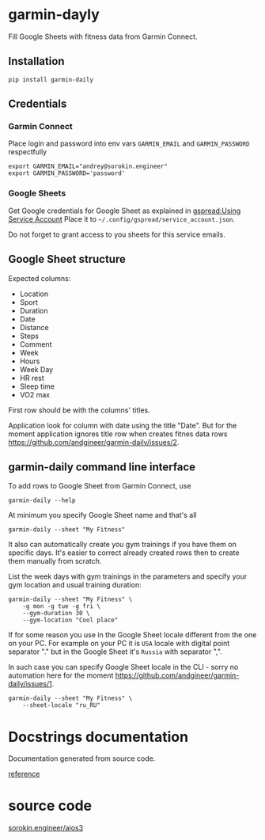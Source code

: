 # garmin-dayly

Fill Google Sheets with fitness data from Garmin Connect.

## Installation

    pip install garmin-daily

## Credentials

### Garmin Connect
Place login and password into env vars `GARMIN_EMAIL` and `GARMIN_PASSWORD` respectfully

    export GARMIN_EMAIL="andrey@sorokin.engineer"
    export GARMIN_PASSWORD='password'

### Google Sheets
Get Google credentials for Google Sheet as explained in [gspread:Using Service Account](https://docs.gspread.org/en/latest/oauth2.html#enable-api-access-for-a-project)
Place it to `~/.config/gspread/service_account.json`.

Do not forget to grant access to you sheets for this service emails.

## Google Sheet structure

Expected columns:

- Location
- Sport
- Duration
- Date
- Distance
- Steps
- Comment
- Week
- Hours
- Week Day
- HR rest
- Sleep time
- VO2 max

First row should be with the columns' titles.

Application look for column with date using the title "Date".
But for the moment application ignores title row when creates fitnes data rows
https://github.com/andgineer/garmin-daily/issues/2.

## garmin-daily command line interface

To add rows to Google Sheet from Garmin Connect, use

    garmin-daily --help

At minimum you specify Google Sheet name and that's all

    garmin-daily --sheet "My Fitness"

It also can automatically create you gym trainings if you have them
on specific days.
It's easier to correct already created rows then to create them
manually from scratch.

List the week days with gym trainings in the parameters
and specify your gym location and usual training duration:

    garmin-daily --sheet "My Fitness" \
        -g mon -g tue -g fri \
        --gym-duration 30 \
        --gym-location "Cool place"

If for some reason you use in the Google Sheet locale different from
the one on your PC.
For example on your PC it is `USA` locale with digital point separator "."
but in the Google Sheet it's `Russia` with separator ",".

In such case you can specify Google Sheet locale in the CLI -
sorry no automation here for the moment
https://github.com/andgineer/garmin-daily/issues/1.

    garmin-daily --sheet "My Fitness" \
        --sheet-locale "ru_RU"

# Docstrings documentation

Documentation generated from source code.

[reference](docstrings/)

# source code

[sorokin.engineer/aios3](https://github.com/andgineer/garmin-daily)

